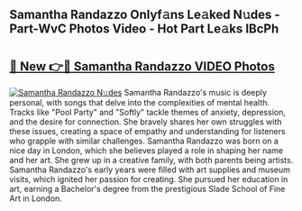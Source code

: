 ## Samantha Randazzo Onlyf𝚊ns Le𝚊ked N𝚞des - Part-WvC Photos Video - Hot Part Le𝚊ks IBcPh

# <h2><a href="http://ab89448.deff.icu/?id=Samantha+Randazzo">🔗 New 👉🔴 Samantha Randazzo VIDEO Photos</a></h2>

[![Samantha Randazzo N𝚞des](https://i.imgur.com/rIISA9y.gif)](http://ab89448.deff.icu/?id=Samantha+Randazzo)
Samantha Randazzo's music is deeply personal, with songs that delve into the complexities of mental health. Tracks like "Pool Party" and "Softly" tackle themes of anxiety, depression, and the desire for connection. She bravely shares her own struggles with these issues, creating a space of empathy and understanding for listeners who grapple with similar challenges. Samantha Randazzo was born on a nice day in London, which she believes played a role in shaping her name and her art. She grew up in a creative family, with both parents being artists. Samantha Randazzo's early years were filled with art supplies and museum visits, which ignited her passion for creating. She pursued her education in art, earning a Bachelor's degree from the prestigious Slade School of Fine Art in London.
